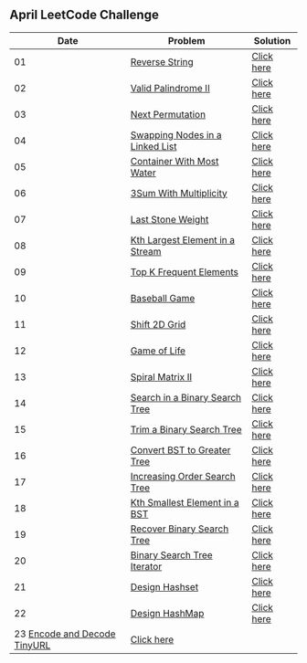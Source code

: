 ## April LeetCode Challenge

| Date | Problem | Solution |
| ---- | ------- | -------- |
| 01 | [Reverse String](https://leetcode.com/problems/reverse-string/) | [Click here](https://github.com/sadab-halim/Leetcode-Solutions/blob/main/Java/Reverse_String.java) |
| 02 | [Valid Palindrome II](https://leetcode.com/problems/valid-palindrome-ii/) | [Click here](https://github.com/sadab-halim/Leetcode-Solutions/blob/main/Java/Valid_Palindrome_II.java) |
| 03 | [Next Permutation](https://leetcode.com/problems/next-permutation/) | [Click here](https://github.com/sadab-halim/Leetcode-Solutions/blob/main/Java/Next_Permutation.java) |
| 04 | [Swapping Nodes in a Linked List](https://leetcode.com/problems/swapping-nodes-in-a-linked-list/) | [Click here](https://github.com/sadab-halim/Leetcode-Solutions/blob/main/Java/Swapping_Nodes_in_a_Linked_List.java) |
| 05 | [Container With Most Water](https://leetcode.com/problems/container-with-most-water/) | [Click here](https://github.com/sadab-halim/Leetcode-Solutions/blob/main/Java/Contains_Most_Water.java) |
| 06 | [3Sum With Multiplicity](https://leetcode.com/problems/3sum-with-multiplicity/) | [Click here](https://github.com/sadab-halim/Leetcode-Solutions/blob/main/Java/3Sum_With_Multiplicity.java) |
| 07 | [Last Stone Weight](https://leetcode.com/problems/last-stone-weight/) | [Click here](https://github.com/sadab-halim/Leetcode-Solutions/blob/main/Java/Last_Stone_Weight.java) |
| 08 | [Kth Largest Element in a Stream](https://leetcode.com/problems/kth-largest-element-in-a-stream/) | [Click here](https://github.com/sadab-halim/Leetcode-Solutions/blob/main/Java/Kth_Largest_Element_in_a_Stream.java) |
| 09 | [Top K Frequent Elements](https://leetcode.com/problems/top-k-frequent-elements/) | [Click here](https://github.com/sadab-halim/Leetcode-Solutions/blob/main/Java/Top_K_Frequent_Elements.java) |
| 10 | [Baseball Game](https://leetcode.com/problems/baseball-game/) | [Click here](https://github.com/sadab-halim/Leetcode-Solutions/blob/main/Java/Baseball_Game.java) |
| 11 | [Shift 2D Grid](https://leetcode.com/problems/shift-2d-grid/) | [Click here](https://github.com/sadab-halim/Leetcode-Solutions/blob/main/Java/Shift_2D_Grid.java) |
| 12 | [Game of Life](https://leetcode.com/problems/game-of-life/) | [Click here](https://github.com/sadab-halim/Leetcode-Solutions/blob/main/Java/Game_of_Life.java) |
| 13 | [Spiral Matrix II](https://leetcode.com/problems/spiral-matrix-ii/) | [Click here](https://github.com/sadab-halim/Leetcode-Solutions/blob/main/Java/Spiral_Matrix_II.java) |
| 14 | [Search in a Binary Search Tree](https://leetcode.com/problems/search-in-a-binary-search-tree/) | [Click here](https://github.com/sadab-halim/Leetcode-Solutions/blob/main/Java/Search_in_a_Binary_Search_Tree.java) |
| 15 | [Trim a Binary Search Tree](https://leetcode.com/problems/trim-a-binary-search-tree/) | [Click here](https://github.com/sadab-halim/Leetcode-Solutions/blob/main/Java/Trim_a_Binary_Search_Tree.java) |
| 16 | [Convert BST to Greater Tree](https://leetcode.com/problems/convert-bst-to-greater-tree/) | [Click here](https://github.com/sadab-halim/Leetcode-Solutions/blob/main/Java/Convert_BST_to_Greater_Tree.java) |
| 17 | [Increasing Order Search Tree](https://leetcode.com/problems/increasing-order-search-tree/) | [Click here](https://github.com/sadab-halim/Leetcode-Solutions/blob/main/Java/Increasing_Order_Search_Tree.java) |
| 18 | [Kth Smallest Element in a BST](https://leetcode.com/problems/kth-smallest-element-in-a-bst/) | [Click here](https://github.com/sadab-halim/Leetcode-Solutions/blob/main/Java/Kth_Smallest_Element_in_a_BST.java) |
| 19 | [Recover Binary Search Tree](https://leetcode.com/problems/recover-binary-search-tree/) | [Click here](https://github.com/sadab-halim/Leetcode-Solutions/blob/main/Java/Recover_Binary_Search_Tree.java) |
| 20 | [Binary Search Tree Iterator](https://leetcode.com/problems/binary-search-tree-iterator/) | [Click here](https://github.com/sadab-halim/Leetcode-Solutions/blob/main/Java/Binary_Search_Tree_Iterator.java) |
| 21 | [Design Hashset](https://leetcode.com/problems/design-hashset/) | [Click here](https://github.com/sadab-halim/Leetcode-Solutions/blob/main/Java/Design_Hashset.java) |
| 22 | [Design HashMap](https://leetcode.com/problems/design-hashmap/) | [Click here](https://github.com/sadab-halim/Leetcode-Solutions/blob/main/Java/Design_HashMap.java) |
| 23 [Encode and Decode TinyURL](https://leetcode.com/problems/encode-and-decode-tinyurl/) | [Click here](https://github.com/sadab-halim/Leetcode-Solutions/blob/main/Java/Encode_and_Decode_TinyURL.java) |